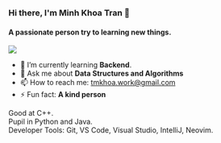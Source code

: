 ### Hi there, I'm Minh Khoa Tran 👋
#### A passionate person try to learning new things.
![](https://komarev.com/ghpvc/?username=minhkhoa324&color=green)
- 🌱 I’m currently learning **Backend**.
- 💬 Ask me about **Data Structures and Algorithms**
- 📫 How to reach me: tmkhoa.work@gmail.com
- ⚡ Fun fact: **A kind person**

Good at C++.\
Pupil in Python and Java.\
Developer Tools: Git, VS Code, Visual Studio, IntelliJ, Neovim.


